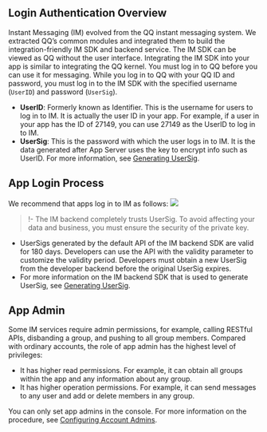## Login Authentication Overview

Instant Messaging (IM) evolved from the QQ instant messaging system. We extracted QQ’s common modules and integrated them to build the integration-friendly IM SDK and backend service.
The IM SDK can be viewed as QQ without the user interface. Integrating the IM SDK into your app is similar to integrating the QQ kernel.
You must log in to QQ before you can use it for messaging. While you log in to QQ with your QQ ID and password, you must log in to the IM SDK with the specified username (`UserID`) and password (`UserSig`).

- **UserID**: Formerly known as Identifier. This is the username for users to log in to IM. It is actually the user ID in your app.
 For example, if a user in your app has the ID of 27149, you can use 27149 as the UserID to log in to IM.
- **UserSig**: This is the password with which the user logs in to IM. It is the data generated after App Server uses the key to encrypt info such as UserID. For more information, see [Generating UserSig](https://intl.cloud.tencent.com/document/product/1047/34385).

## App Login Process

We recommend that apps log in to IM as follows:
![](https://main.qcloudimg.com/raw/25cd9596892f44eac160831323c7ce7d.png)

>!- The IM backend completely trusts UserSig. To avoid affecting your data and business, you must ensure the security of the private key.
- UserSigs generated by the default API of the IM backend SDK are valid for 180 days. Developers can use the API with the validity parameter to customize the validity period. Developers must obtain a new UserSig from the developer backend before the original UserSig expires.
- For more information on the IM backend SDK that is used to generate UserSig, see [Generating UserSig](https://intl.cloud.tencent.com/document/product/1047/34385).


## App Admin

Some IM services require admin permissions, for example, calling RESTful APIs, disbanding a group, and pushing to all group members. Compared with ordinary accounts, the role of app admin has the highest level of privileges:
- It has higher read permissions. For example, it can obtain all groups within the app and any information about any group.
- It has higher operation permissions. For example, it can send messages to any user and add or delete members in any group.

You can only set app admins in the console. For more information on the procedure, see [Configuring Account Admins](https://intl.cloud.tencent.com/document/product/1047/34540).



